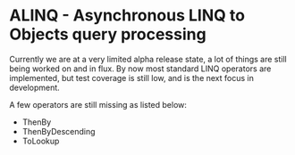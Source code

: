 # ALINQ - Asynchronous LINQ to Objects query processing

Currently we are at a very limited alpha release state, a lot of things are still
being worked on and in flux.
By now most standard LINQ operators are implemented, but test coverage is still low, and is the next
focus in development. 

A few operators are still missing as listed below:

 - ThenBy
 - ThenByDescending
 - ToLookup
